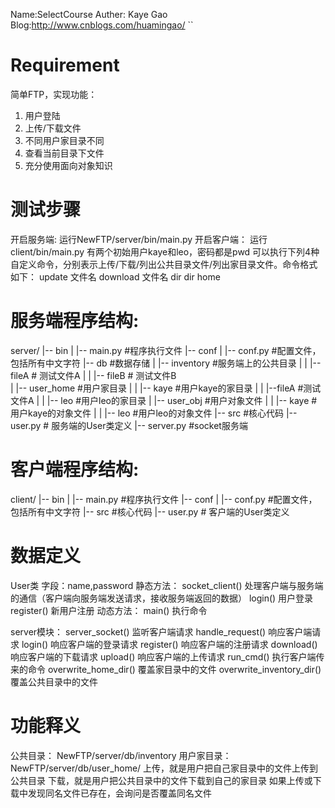 Name:SelectCourse
Auther: Kaye Gao
Blog:http://www.cnblogs.com/huamingao/
``
# Requirement
简单FTP，实现功能：
1. 用户登陆
2. 上传/下载文件
3. 不同用户家目录不同
4. 查看当前目录下文件
5. 充分使用面向对象知识

# 测试步骤
开启服务端: 运行NewFTP/server/bin/main.py
开启客户端： 运行client/bin/main.py
有两个初始用户kaye和leo，密码都是pwd
可以执行下列4种自定义命令，分别表示上传/下载/列出公共目录文件/列出家目录文件。命令格式如下：
update 文件名
download 文件名
dir
dir home

# 服务端程序结构:
server/
|-- bin 
|   |-- main.py  #程序执行文件
|-- conf 
|   |-- conf.py  #配置文件，包括所有中文字符
|-- db  #数据存储
|   |-- inventory  #服务端上的公共目录
|   |   |-- fileA   # 测试文件A
|   |   |-- fileB   # 测试文件B    
|   |-- user_home #用户家目录
|   |   |-- kaye  #用户kaye的家目录
|   |       |--fileA  #测试文件A
|   |   |-- leo  #用户leo的家目录
|   |-- user_obj #用户对象文件
|   |   |-- kaye  #用户kaye的对象文件
|   |   |-- leo  #用户leo的对象文件
|-- src #核心代码
    |-- user.py  # 服务端的User类定义
    |-- server.py  #socket服务端
    
# 客户端程序结构:
client/
|-- bin 
|   |-- main.py  #程序执行文件
|-- conf 
|   |-- conf.py  #配置文件，包括所有中文字符
|-- src #核心代码
    |-- user.py  # 客户端的User类定义

# 数据定义
User类
    字段：name,password
    静态方法：
    socket_client() 处理客户端与服务端的通信（客户端向服务端发送请求，接收服务端返回的数据）
    login()     用户登录
    register()   新用户注册
    动态方法：
    main()   执行命令
    
server模块：
    server_socket()     监听客户端请求
    handle_request()   响应客户端请求
    login()       响应客户端的登录请求
    register()    响应客户端的注册请求
    download()   响应客户端的下载请求
    upload()     响应客户端的上传请求
    run_cmd()   执行客户端传来的命令
    overwrite_home_dir()   覆盖家目录中的文件
    overwrite_inventory_dir()   覆盖公共目录中的文件
    
# 功能释义
公共目录： NewFTP/server/db/inventory
用户家目录： NewFTP/server/db/user_home/<username>
上传，就是用户把自己家目录中的文件上传到公共目录
下载，就是用户把公共目录中的文件下载到自己的家目录
如果上传或下载中发现同名文件已存在，会询问是否覆盖同名文件
